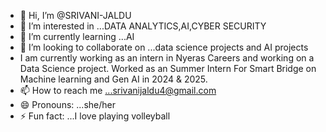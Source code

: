 - 👋 Hi, I’m @SRIVANI-JALDU
- 👀 I’m interested in ...DATA ANALYTICS,AI,CYBER SECURITY
- 🌱 I’m currently learning ...AI
- 💞️ I’m looking to collaborate on ...data science projects and AI projects
- I am currently working as an intern in Nyeras Careers and working on a Data Science project.
Worked as an Summer Intern For Smart Bridge on Machine learning and Gen AI in 2024 & 2025.
- 📫 How to reach me ...srivanijaldu4@gmail.com
- 😄 Pronouns: ...she/her
- ⚡ Fun fact: ...I love playing volleyball

<!---
SRIVANI-JALDU/SRIVANI-JALDU is a ✨ special ✨ repository because its `README.md` (this file) appears on your GitHub profile.
You can click the Preview link to take a look at your changes.
--->
